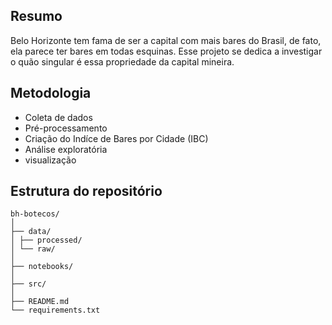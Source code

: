 ## Resumo

Belo Horizonte tem fama de ser a capital com mais bares do Brasil, de fato, ela parece ter bares em todas esquinas.
Esse projeto se dedica a investigar o quão singular é essa propriedade da capital mineira.

## Metodologia

- Coleta de dados
- Pré-processamento
- Criação do Indíce de Bares por Cidade (IBC)
- Análise exploratória
- visualização

## Estrutura do repositório

~~~
bh-botecos/
│
├── data/
│ ├── processed/
│ └── raw/
│
├── notebooks/
│
├── src/
│
├── README.md
└── requirements.txt
~~~